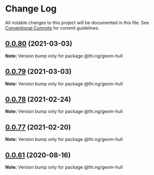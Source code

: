 # Change Log

All notable changes to this project will be documented in this file.
See [Conventional Commits](https://conventionalcommits.org) for commit guidelines.

## [0.0.80](https://github.com/thi-ng/umbrella/compare/@thi.ng/geom-hull@0.0.79...@thi.ng/geom-hull@0.0.80) (2021-03-03)

**Note:** Version bump only for package @thi.ng/geom-hull





## [0.0.79](https://github.com/thi-ng/umbrella/compare/@thi.ng/geom-hull@0.0.78...@thi.ng/geom-hull@0.0.79) (2021-03-03)

**Note:** Version bump only for package @thi.ng/geom-hull





## [0.0.78](https://github.com/thi-ng/umbrella/compare/@thi.ng/geom-hull@0.0.77...@thi.ng/geom-hull@0.0.78) (2021-02-24)

**Note:** Version bump only for package @thi.ng/geom-hull





## [0.0.77](https://github.com/thi-ng/umbrella/compare/@thi.ng/geom-hull@0.0.76...@thi.ng/geom-hull@0.0.77) (2021-02-20)

**Note:** Version bump only for package @thi.ng/geom-hull





## [0.0.61](https://github.com/thi-ng/umbrella/compare/@thi.ng/geom-hull@0.0.60...@thi.ng/geom-hull@0.0.61) (2020-08-16)

**Note:** Version bump only for package @thi.ng/geom-hull
